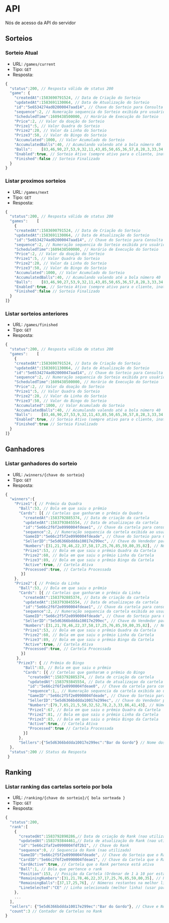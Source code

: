 # API
Nós de acesso da API do servidor

## Sorteios

### Sorteio Atual
- URL:
```/games/current```
- Tipo: ```GET```
- Resposta:
```javascript
{
  "status":200, // Resposta válida de status 200
  "game": {
    "createdAt":1583690791524, // Data de Criação do Sorteio
    "updatedAt":1583691130064, // Data de Atualização do Sorteio
    "id":"5e6534274ad02000047aad14", // Chave do Sorteio para Consulta
    "sequence":2, // Numeração sequencia do Sorteio exibida pro usuário
    "ScheduledTime":1609438500000, // Horário de Execução do Sorteio
    "Price":2, // Valor da doação do Sorteio
    "Prize1":5, // Valor Quadra do Sorteio
    "Prize2":20, // Valor da Linha do Sorteio
    "Prize3":50, // Valor do Bingo do Sorteio
    "Accumulated":1000, // Valor Acumulado do Sorteio
    "AccumulatedBalls":40, // Acumulando valendo até a bola número 40
    "Balls":    [83,46,90,27,53,9,32,11,43,85,50,65,36,57,8,28,3,33,34,80,58,25,38,17,44,15,47,64,72,76,87,19,21,73,23,12,39,62,75,84,1,13,18,4,35,59,37,61,79,56,74,49,14,82,30,51,7,41,20,48,86,81,24,2,77,70,52,69,71,63,10,67,54,45,40,55,89,42,88,16,31,60,68,26,6,66,78,5,22,29], // Números sorteados em ordem (90 Bolas)
    "Enabled":true, // Sorteio Ativo (sempre ativo para o cliente, inativas não retornam na consulta)
    "Finished":false // Sorteio Finalizado
  }
}
```

### Listar proximos sorteios
- URL:
```/games/next```
- Tipo: ```GET```
- Resposta:
```javascript
{
  "status":200, // Resposta válida de status 200
  "games":    [
    {
    "createdAt":1583690791524, // Data de Criação do Sorteio
    "updatedAt":1583691130064, // Data de Atualização do Sorteio
    "id":"5e6534274ad02000047aad14", // Chave do Sorteio para Consulta
    "sequence":2, // Numeração sequencia do Sorteio exibida pro usuário
    "ScheduledTime":1609438500000, // Horário de Execução do Sorteio
    "Price":2, // Valor da doação do Sorteio
    "Prize1":5, // Valor Quadra do Sorteio
    "Prize2":20, // Valor da Linha do Sorteio
    "Prize3":50, // Valor do Bingo do Sorteio
    "Accumulated":1000, // Valor Acumulado do Sorteio
    "AccumulatedBalls":40, // Acumulando valendo até a bola número 40
    "Balls":    [83,46,90,27,53,9,32,11,43,85,50,65,36,57,8,28,3,33,34,80,58,25,38,17,44,15,47,64,72,76,87,19,21,73,23,12,39,62,75,84,1,13,18,4,35,59,37,61,79,56,74,49,14,82,30,51,7,41,20,48,86,81,24,2,77,70,52,69,71,63,10,67,54,45,40,55,89,42,88,16,31,60,68,26,6,66,78,5,22,29], // Números sorteados em ordem (90 Bolas)
    "Enabled":true, // Sorteio Ativo (sempre ativo para o cliente, inativas não retornam na consulta)
    "Finished":false // Sorteio Finalizado
  }
]}
```

### Listar sorteios anteriores
- URL:
```/games/finished```
- Tipo: ```GET```
- Resposta:
```javascript
{
  "status":200, // Resposta válida de status 200
  "games":    [
    {
    "createdAt":1583690791524, // Data de Criação do Sorteio
    "updatedAt":1583691130064, // Data de Atualização do Sorteio
    "id":"5e6534274ad02000047aad14", // Chave do Sorteio para Consulta
    "sequence":2, // Numeração sequencia do Sorteio exibida pro usuário
    "ScheduledTime":1609438500000, // Horário de Execução do Sorteio
    "Price":2, // Valor da doação do Sorteio
    "Prize1":5, // Valor Quadra do Sorteio
    "Prize2":20, // Valor da Linha do Sorteio
    "Prize3":50, // Valor do Bingo do Sorteio
    "Accumulated":1000, // Valor Acumulado do Sorteio
    "AccumulatedBalls":40, // Acumulando valendo até a bola número 40
    "Balls":    [83,46,90,27,53,9,32,11,43,85,50,65,36,57,8,28,3,33,34,80,58,25,38,17,44,15,47,64,72,76,87,19,21,73,23,12,39,62,75,84,1,13,18,4,35,59,37,61,79,56,74,49,14,82,30,51,7,41,20,48,86,81,24,2,77,70,52,69,71,63,10,67,54,45,40,55,89,42,88,16,31,60,68,26,6,66,78,5,22,29], // Números sorteados em ordem (90 Bolas)
    "Enabled":true, // Sorteio Ativo (sempre ativo para o cliente, inativas não retornam na consulta)
    "Finished":true // Sorteio Finalizado
  }
]}
```
## Ganhadores
### Listar ganhadores do sorteio
- URL:
```/winners/{chave do sorteio}```
- Tipo: ```GET```
- Resposta:
```javascript
{
  "winners":{
    "Prize1":{ // Prêmio da Quadra
      "Ball":53, // Bola em que saiu o prêmio
      "Cards": [{ // Cartelas que ganharam o prêmio da Quadra
        "createdAt":1583792885374, // Data de criação da cartela
        "updatedAt":1583793845554, // Data de atualizaçao da cartela
        "id":"5e66c2f6f2e0990004fdeae1", // Chave da cartela para consulta
        "sequence":2, // Numeração sequencia da cartela exibida ao usuário
        "GameID":"5e66c2f5f2e0990004fdeade", // Chave do Sorteio para Consulta
        "SellerID":"5e5d6366bddda10017e299ec", // Chave do Vendedor para Consulta
        "Numbers":[31,21,78,46,22,37,58,17,25,76,85,59,80,35,82], // Números da Cartela (15) (Exibidos em 3 linhas de 5)
        "Prize1":53, // Bola em que saiu o prêmio Quadra da Cartela
        "Prize2":60, // Bola em que saiu o prêmio Linha da Cartela
        "Prize3":89, // Bola em que saiu o prêmio Bingo da Cartela
        "Active":true, // Cartela Ativa
        "Processed":true, // Cartela Processada
       }]
    },
    "Prize2":{ // Prêmio da Linha
      "Ball":53, // Bola em que saiu o prêmio
      "Cards": [{ // Cartelas que ganharam o prêmio da Linha
        "createdAt":1583792885374, // Data de criação da cartela
        "updatedAt":1583793845554, // Data de atualizaçao da cartela
        "id":"5e66c2f6f2e0990004fdeae1", // Chave da cartela para consulta
        "sequence":2, // Numeração sequencia da cartela exibida ao usuário
        "GameID":"5e66c2f5f2e0990004fdeade", // Chave do Sorteio para Consulta
        "SellerID":"5e5d6366bddda10017e299ec", // Chave do Vendedor para Consulta
        "Numbers":[31,21,78,46,22,37,58,17,25,76,85,59,80,35,82], // Números da Cartela (15) (Exibidos em 3 linhas de 5)
        "Prize1":53, // Bola em que saiu o prêmio Quadra da Cartela
        "Prize2":60, // Bola em que saiu o prêmio Linha da Cartela
        "Prize3":89, // Bola em que saiu o prêmio Bingo da Cartela
        "Active":true, // Cartela Ativa
        "Processed":true, // Cartela Processada
       }]
     },
     "Prize3": { // Prêmio do Bingo
        "Ball":83, // Bola em que saiu o prêmio
        "Cards": [{ // Cartelas que ganharam o prêmio do Bingo
          "createdAt":1583792885374, // Data de criação da cartela
          "updatedAt":1583793845554, // Data de atualizaçao da cartela
          "id":"5e66c2f6f2e0990004fdeae0", // Chave da cartela para consulta
          "sequence":1,, // Numeração sequencia da cartela exibida ao usuário
          "GameID":"5e66c2f5f2e0990004fdeade", // Chave do Sorteio para Consulta
          "SellerID":"5e5d6366bddda10017e299ec", // Chave do Vendedor para Consulta
          "Numbers":[79,7,65,21,5,50,32,52,78,2,3,33,86,41,43], // Números da Cartela (15) (Exibidos em 3 linhas de 5)
          "Prize1":67, // Bola em que saiu o prêmio Quadra da Cartela
          "Prize2":81, // Bola em que saiu o prêmio Linha da Cartela
          "Prize3":83, // Bola em que saiu o prêmio Bingo da Cartela
          "Active":true, // Cartela Ativa
          "Processed":true // Cartela Processada
        }]
      },
      "Sellers":{"5e5d6366bddda10017e299ec":"Bar do Gordo"} // Nome dos Vendedores das cartelas vencedoras por Chave
  },
  "status":200 // Status da Resposta
 }
```

## Ranking
### Listar ranking das cartelas sorteio por bola
- URL:
```/ranking/{chave do sorteio}/{ bola sorteada }```
- Tipo: ```GET```
- Resposta:
```javascript
{
  "status":200,
  "rank":[
    {
      "createdAt":1583792890286,// Data de criação do Rank (nao utilizado)
      "updatedAt":1583793844461,// Data de atualização do Rank (nao utilizado)
      "id":"5e66c2faf2e0990004fdf2b1", // Chave do Rank
      "sequence":0, // Sequencia do Rank (nao utilizado)
      "GameID":"5e66c2f5f2e0990004fdeade", // Chave do Sorteio que o Rank pertence
      "CardID":"5e66c2f6f2e0990004fdeae1", // Chave da Cartela que o Rank pertence
      "CardActive":true, // Cartela que o Rank pertence está ativa
      "Ball":1, // Bola que pertence o rank
      "Position":153, // Posição da Cartela (Ordenar de 1 à 10 por esta propriedade já que só exibe as 10 melhores)
      "RemainingNumbers":[31,21,78,46,22,37,17,25,76,85,59,80,35], // Números Restantes na Cartela toda (usar para o Prize3)
      "RemainingBalls":[37,17,25,76], // Números restantes na melhor linha (usar para o Prize1 e Prize 2)
      "LineSelected":"CE" // Linha selecionada (melhor linha) (usar para o Prize1 e Prize2)
    },
    ...
  ],
  "sellers": {"5e5d6366bddda10017e299ec":"Bar do Gordo"}, // Chave e Nome dos Vendedores no Rank
  "count":3 // Contador de Cartelas no Rank
}
```

